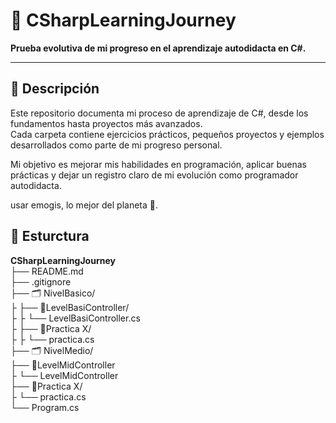 # 🧠 CSharpLearningJourney

**Prueba evolutiva de mi progreso en el aprendizaje autodidacta en C#.**

---

## 📖 Descripción

Este repositorio documenta mi proceso de aprendizaje de C#, desde los fundamentos hasta proyectos más avanzados.  
Cada carpeta contiene ejercicios prácticos, pequeños proyectos y ejemplos desarrollados como parte de mi progreso personal.

Mi objetivo es mejorar mis habilidades en programación, aplicar buenas prácticas y dejar un registro claro de mi evolución como programador autodidacta.

usar emogis, lo mejor del planeta 🙏.

## 🚧 Esturctura

**CSharpLearningJourney**\
├── README.md\
├── .gitignore\
├── 🗂 NivelBasico/\
├   ├── 📂LevelBasiController/\
├   ├   └── LevelBasiController.cs\
├   ├── 📂Practica X/\
├   ├   └── practica.cs\
├── 🗂 NivelMedio/\
├── 📂LevelMidController\
├   └── LevelMidController\
├── 📂Practica X/\
├   └── practica.cs\
└── Program.cs

